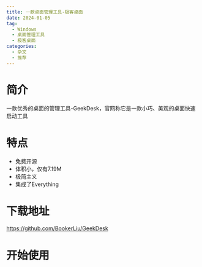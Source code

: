 ```yaml
---
title: 一款桌面管理工具-极客桌面
date: 2024-01-05
tag:
  - Windows
  - 桌面管理工具
  - 极客桌面
categories:
  - 杂文
  - 推荐
---
```


# 简介

一款优秀的桌面的管理工具-GeekDesk，官网称它是一款小巧、美观的桌面快速启动工具

# 特点

- 免费开源
- 体积小，仅有7.19M
- 极简主义
- 集成了Everything

# 下载地址

https://github.com/BookerLiu/GeekDesk

# 开始使用

![]()